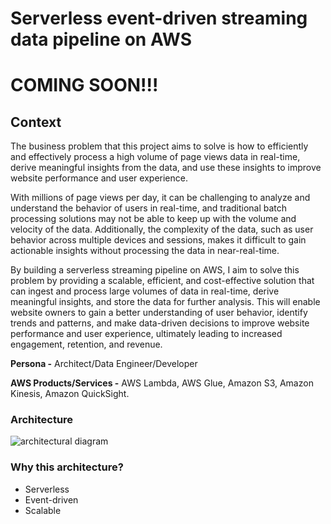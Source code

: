 # Serverless event-driven streaming data pipeline on AWS
# COMING SOON!!! 
## Context
The business problem that this project aims to solve is how to efficiently and effectively process a high volume of page views data in real-time, derive meaningful insights from the data, and use these insights to improve website performance and user experience.

With millions of page views per day, it can be challenging to analyze and understand the behavior of users in real-time, and traditional batch processing solutions may not be able to keep up with the volume and velocity of the data. Additionally, the complexity of the data, such as user behavior across multiple devices and sessions, makes it difficult to gain actionable insights without processing the data in near-real-time.

By building a serverless streaming pipeline on AWS, I aim to solve this problem by providing a scalable, efficient, and cost-effective solution that can ingest and process large volumes of data in real-time, derive meaningful insights, and store the data for further analysis. This will enable website owners to gain a better understanding of user behavior, identify trends and patterns, and make data-driven decisions to improve website performance and user experience, ultimately leading to increased engagement, retention, and revenue.

**Persona -** Architect/Data Engineer/Developer

**AWS Products/Services -** AWS Lambda, AWS Glue, Amazon S3, Amazon Kinesis, Amazon QuickSight.

### Architecture
![architectural diagram](https://user-images.githubusercontent.com/41656028/224818177-0c472689-e163-445e-b808-310faf407b1c.png)

### Why this architecture?
- Serverless
- Event-driven
- Scalable


